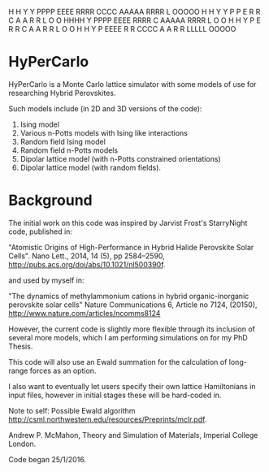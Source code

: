 H  H Y   Y PPPP EEEE RRRR CCCC AAAAA RRRR L     OOOOO
H  H  Y Y  P  P E    R  R C    A   A R  R L     O   O
HHHH   Y   PPPP EEEE RRRR C    AAAAA RRRR L     O   O
H  H   Y   P    E    R R  C    A   A R R  L     O   O
H  H   Y   P    EEEE R  R CCCC A   A R  R LLLLL OOOOO  

# HyPerCarlo 

HyPerCarlo is a Monte Carlo lattice simulator with some models of use
for researching Hybrid Perovskites. 

Such models include (in 2D and 3D versions of the code):

1) Ising model
2) Various n-Potts models with Ising like interactions
3) Random field Ising model
4) Random field n-Potts models
5) Dipolar lattice model (with n-Potts constrained orientations)
6) Dipolar lattice model (with random fields).

# Background

The initial work on this code was inspired by Jarvist Frost's StarryNight code, published in:

"Atomistic Origins of High-Performance in Hybrid Halide Perovskite Solar Cells".
Nano Lett., 2014, 14 (5), pp 2584–2590, http://pubs.acs.org/doi/abs/10.1021/nl500390f.

and used by myself in:

"The dynamics of methylammonium cations in hybrid organic-inorganic perovskite solar cells"
Nature Communications 6, Article no 7124, (20150), http://www.nature.com/articles/ncomms8124
 
However, the current code is slightly more flexible through its inclusion of several more models,
which I am performing simulations on for my PhD Thesis.

This code will also use an Ewald summation for the calculation of long-range forces as an option.

I also want to eventually let users specify their own lattice Hamiltonians in input files, however 
in initial stages these will be hard-coded in. 

Note to self: Possible Ewald algorithm
http://csml.northwestern.edu/resources/Preprints/mclr.pdf.

Andrew P. McMahon, 
Theory and Simulation of Materials, 
Imperial College London.

Code began 25/1/2016.
